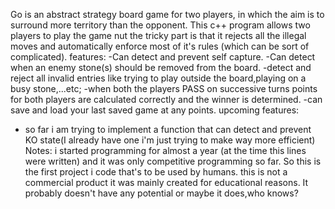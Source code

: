 Go is an abstract strategy board game for two players, in which the aim is to surround more territory than the opponent. This c++ program allows two players to play the game nut the tricky part is that it rejects all the illegal moves and automatically enforce most of it's rules (which can be sort of complicated). 
features:
-Can detect and prevent self capture.
-Can detect when an enemy stone(s) should be removed from the board.
-detect and reject all invalid entries like trying to play outside the board,playing on a busy stone,...etc;
-when both the players PASS on successive turns points for both players are calculated correctly and the winner is determined.
-can save and load your last saved game at any points.
upcoming features:
- so far i am trying to implement a function that can detect and prevent KO state(I already have one i'm just trying to make way more efficient)
Notes:
i started programming for almost a year (at the time this lines were written) and it was only competitive programming so far. So this is the first project i code that's to be used by humans.
this is not a commercial product it was mainly created for educational reasons.
It probably doesn't have any potential or maybe it does,who knows?
